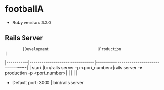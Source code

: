# footballA

* Ruby version: 3.3.0

## Rails Server

            |Development                      |Production                                 |
|-----------|---------------------------------|-------------------------------------------|
| start     |bin/rails server -p <port_number>|rails server -e production -p <port_number>|
|           |                                 |                                           |

* Default port: 3000 | bin/rails server
